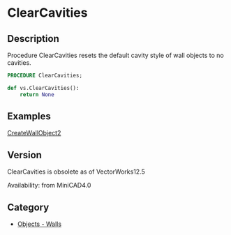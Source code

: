 # ClearCavities

## Description
Procedure ClearCavities resets the default cavity style of wall objects to no cavities.

```pascal
PROCEDURE ClearCavities;
```

```python
def vs.ClearCavities():
    return None
```

## Examples
[CreateWallObject2](examples/CreateWallObject2.md)

## Version
ClearCavities is obsolete as of VectorWorks12.5<P>


Availability: from MiniCAD4.0

## Category
* [Objects - Walls](../Categories/Objects%20-%20Walls.md)
